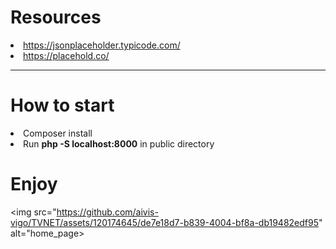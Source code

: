 # Resources

<li><a href="https://jsonplaceholder.typicode.com/">https://jsonplaceholder.typicode.com/</a></li>
<li><a href="https://placehold.co/">https://placehold.co/</a></li>

---

# How to start

<li>Composer install</li>
<li>Run <b>php -S localhost:8000</b> in public directory</li>

# Enjoy

<img src="https://github.com/aivis-vigo/TVNET/assets/120174645/de7e18d7-b839-4004-bf8a-db19482edf95" alt="home_page>
